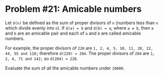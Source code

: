# Problem #21: Amicable numbers
Let `d(n)` be defined as the sum of proper divisors of `n` (numbers less than `n` which divide evenly into `n`).
If `d(a) = b` and `d(b) = a`, where `a ≠ b`, then `a` and `b` are an amicable pair and each of `a` and `b` are called amicable numbers.

For example, the proper divisors of `220` are `1, 2, 4, 5, 10, 11, 20, 22, 44, 55 and 110;` therefore `d(220) = 284`. The proper divisors of `284` are `1, 2, 4, 71 and 142;` so `d(284) = 220`.

Evaluate the sum of all the amicable numbers under `10000`.